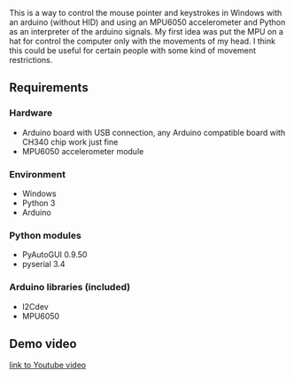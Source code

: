 
This is a way to control the mouse pointer and keystrokes in Windows with an arduino (without HID) and using an MPU6050 accelerometer and 
 Python as an interpreter of the arduino signals. My first idea was put the MPU on a hat for control the computer only with the movements
 of my head. I think this could be useful for certain people with some kind of movement restrictions.

## Requirements
### Hardware
* Arduino board with USB connection, any Arduino compatible board with CH340 chip work just fine
* MPU6050 accelerometer module

### Environment
* Windows
* Python 3
* Arduino

### Python modules
* PyAutoGUI 0.9.50
* pyserial 3.4

### Arduino libraries (included)
* I2Cdev
* MPU6050

## Demo video
[link to Youtube video](https://www.youtube.com/watch?v=THH6gRp2mJc)

